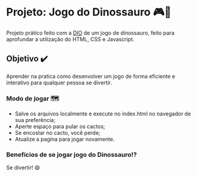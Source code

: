 # Projeto: Jogo do Dinossauro 🎮:crocodile:

Projeto prático feito com a [DIO](https://web.dio.me/home) de um jogo de dinossauro, feito para aprofundar a utilização do HTML, CSS e Javascript.

## Objetivo ✔️

Aprender na pratica como desenvolver um jogo de forma eficiente e interativo para qualquer pessoa se divertir.

### Modo de jogar 🗺️

- Salve os arquivos localmente e execute no index.html no navegador de sua preferência;
- Aperte espaço para pular os cactos;
- Se encostar no cacto, você perde;
- Atualize a pagina para jogar novamente.

### Benefícios de se jogar jogo do Dinossauro⁉️

Se divertir! :smile: